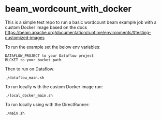 # beam_wordcount_with_docker

This is a simple test repo to run a basic wordcount beam example job with a custom Docker image based on the docs https://beam.apache.org/documentation/runtime/environments/#testing-customized-images

To run the example set the below env variables:
```
DATAFLOW_PROJECT to your Dataflow project
BUCKET to your bucket path
```

Then to run on Dataflow:

```
./dataflow_main.sh	
```

To run locally with the custom Docker image run:
```
./local_docker_main.sh
```

To run locally using with the DirectRunner:
```
./main.sh
```

